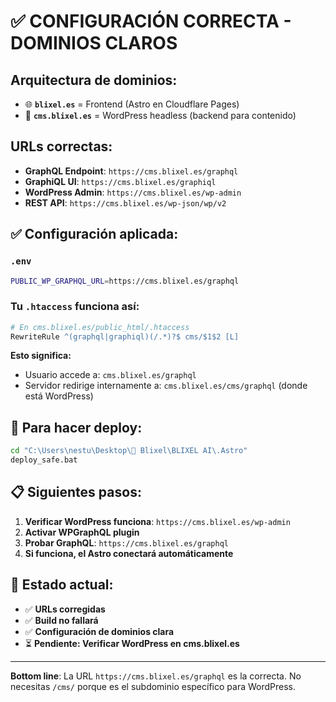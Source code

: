 # ✅ CONFIGURACIÓN CORRECTA - DOMINIOS CLAROS

## **Arquitectura de dominios:**

- 🌐 **`blixel.es`** = Frontend (Astro en Cloudflare Pages)
- 🔧 **`cms.blixel.es`** = WordPress headless (backend para contenido)

## **URLs correctas:**

- **GraphQL Endpoint**: `https://cms.blixel.es/graphql`
- **GraphiQL UI**: `https://cms.blixel.es/graphiql`
- **WordPress Admin**: `https://cms.blixel.es/wp-admin`
- **REST API**: `https://cms.blixel.es/wp-json/wp/v2`

## **✅ Configuración aplicada:**

### `.env`
```bash
PUBLIC_WP_GRAPHQL_URL=https://cms.blixel.es/graphql
```

### Tu `.htaccess` funciona así:
```apache
# En cms.blixel.es/public_html/.htaccess
RewriteRule ^(graphql|graphiql)(/.*)?$ cms/$1$2 [L]
```

**Esto significa:**
- Usuario accede a: `cms.blixel.es/graphql`
- Servidor redirige internamente a: `cms.blixel.es/cms/graphql` (donde está WordPress)

## **🚀 Para hacer deploy:**

```bash
cd "C:\Users\nestu\Desktop\🏢 Blixel\BLIXEL AI\.Astro"
deploy_safe.bat
```

## **📋 Siguientes pasos:**

1. **Verificar WordPress funciona**: `https://cms.blixel.es/wp-admin`
2. **Activar WPGraphQL plugin**
3. **Probar GraphQL**: `https://cms.blixel.es/graphql`
4. **Si funciona, el Astro conectará automáticamente**

## **🎯 Estado actual:**
- ✅ **URLs corregidas**
- ✅ **Build no fallará**
- ✅ **Configuración de dominios clara**
- ⏳ **Pendiente: Verificar WordPress en cms.blixel.es**

---
**Bottom line**: La URL `https://cms.blixel.es/graphql` es la correcta. No necesitas `/cms/` porque es el subdominio específico para WordPress.

